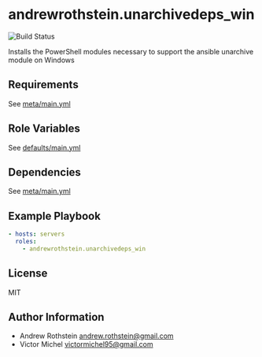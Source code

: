 andrewrothstein.unarchivedeps_win
=========

![Build Status](https://github.com/andrewrothstein/ansible-unarchivedeps_win/actions/workflows/build.yml/badge.svg)

Installs the PowerShell modules necessary to support the ansible unarchive module on Windows

Requirements
------------

See [meta/main.yml](meta/main.yml)

Role Variables
--------------

See [defaults/main.yml](defaults/main.yml)

Dependencies
------------

See [meta/main.yml](meta/main.yml)

Example Playbook
----------------

```yml
- hosts: servers
  roles:
    - andrewrothstein.unarchivedeps_win
```

License
-------

MIT

Author Information
------------------

* Andrew Rothstein <andrew.rothstein@gmail.com>
* Victor Michel <victormichel95@gmail.com>
